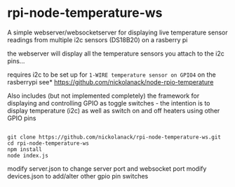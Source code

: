 # rpi-node-temperature-ws
A simple webserver/websocketserver for displaying live temperature sensor readings from multiple i2c sensors (DS18B20) on a rasberry pi

the webserver will display all the temperature sensors you attach to the i2c pins...

requires i2c to be set up for `1-WIRE temperature sensor on GPIO4` on the rasberrypi see* https://github.com/nickolanack/node-rpio-temperature

Also includes (but not implemented completely) the framework for displaying and controlling GPIO as toggle switches - the intention is to display temperature (i2c) as well as switch on and off heaters using other GPIO pins

```

git clone https://github.com/nickolanack/rpi-node-temperature-ws.git
cd rpi-node-temperature-ws
npm install
node index.js

```

modify server.json to change server port and websocket port
modify devices.json to add/alter other gpio pin switches 
